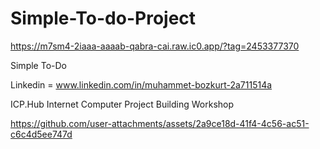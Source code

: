 # Simple-To-do-Project

https://m7sm4-2iaaa-aaaab-qabra-cai.raw.ic0.app/?tag=2453377370

Simple To-Do

Linkedin = www.linkedin.com/in/muhammet-bozkurt-2a711514a

ICP.Hub Internet Computer Project Building Workshop


https://github.com/user-attachments/assets/2a9ce18d-41f4-4c56-ac51-c6c4d5ee747d

